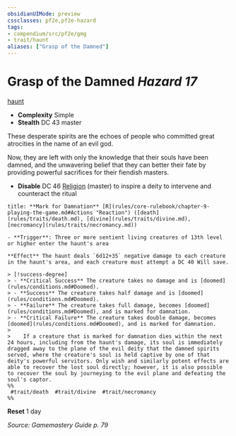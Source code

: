 ```yaml
---
obsidianUIMode: preview
cssclasses: pf2e,pf2e-hazard
tags:
- compendium/src/pf2e/gmg
- trait/haunt
aliases: ["Grasp of the Damned"]
---
```

# Grasp of the Damned *Hazard 17*  
[haunt](rules/traits/haunt.md "Haunt Hazard Trait")  

- **Complexity** Simple
- **Stealth** DC 43 master  

These desperate spirits are the echoes of people who committed great atrocities in the name of an evil god.

Now, they are left with only the knowledge that their souls have been damned, and the unwavering belief that they can better their fate by providing powerful sacrifices for their fiendish masters.

- **Disable** DC 46 [Religion](compendium/skills.md#Religion) (master) to inspire a deity to intervene and counteract the ritual  

```ad-embed-ability
title: **Mark for Damnation** [R](rules/core-rulebook/chapter-9-playing-the-game.md#Actions "Reaction") ([death](rules/traits/death.md), [divine](rules/traits/divine.md), [necromancy](rules/traits/necromancy.md))

- **Trigger**: Three or more sentient living creatures of 13th level or higher enter the haunt's area

**Effect** The haunt deals `6d12+35` negative damage to each creature in the haunt's area, and each creature must attempt a DC 40 Will save.

> [!success-degree] 
> - **Critical Success** The creature takes no damage and is [doomed](rules/conditions.md#Doomed).
> - **Success** The creature takes half damage and is [doomed](rules/conditions.md#Doomed).
> - **Failure** The creature takes full damage, becomes [doomed](rules/conditions.md#Doomed), and is marked for damnation.
> - **Critical Failure** The creature takes double damage, becomes [doomed](rules/conditions.md#Doomed), and is marked for damnation.
>
>    If a creature that is marked for damnation dies within the next 24 hours, including from the haunt's damage, its soul is immediately dragged away to the plane of the evil deity that the damned spirits served, where the creature's soul is held captive by one of that deity's powerful servitors. Only wish and similarly potent effects are able to recover the lost soul directly; however, it is also possible to recover the soul by journeying to the evil plane and defeating the soul's captor.  
%%
 #trait/death  #trait/divine  #trait/necromancy 
%%
```

**Reset** 1 day  

*Source: Gamemastery Guide p. 79*